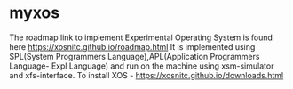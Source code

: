 # myxos
The  roadmap link to implement Experimental Operating System  is found here https://xosnitc.github.io/roadmap.html
It is implemented using SPL(System Programmers Language),APL(Application Programmers Language- Expl Language) and run on the machine using xsm-simulator and xfs-interface.
To install XOS - https://xosnitc.github.io/downloads.html
